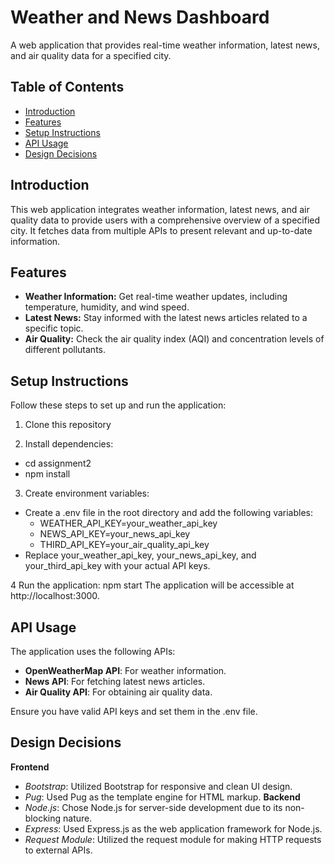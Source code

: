 # Weather and News Dashboard

A web application that provides real-time weather information, latest news, and air quality data for a specified city.

## Table of Contents

- [Introduction](#introduction)
- [Features](#features)
- [Setup Instructions](#setup-instructions)
- [API Usage](#api-usage)
- [Design Decisions](#design-decisions)

## Introduction

This web application integrates weather information, latest news, and air quality data to provide users with a comprehensive overview of a specified city. It fetches data from multiple APIs to present relevant and up-to-date information.

## Features

- **Weather Information:** Get real-time weather updates, including temperature, humidity, and wind speed.
- **Latest News:** Stay informed with the latest news articles related to a specific topic.
- **Air Quality:** Check the air quality index (AQI) and concentration levels of different pollutants.

## Setup Instructions

Follow these steps to set up and run the application:

1. Clone this repository
   
2. Install dependencies:
  - cd assignment2
  - npm install

3. Create environment variables:
  - Create a .env file in the root directory and add the following variables:
    - WEATHER_API_KEY=your_weather_api_key
    - NEWS_API_KEY=your_news_api_key
    - THIRD_API_KEY=your_air_quality_api_key
  - Replace your_weather_api_key, your_news_api_key, and your_third_api_key with your actual API keys.

4 Run the application:
  npm start
  The application will be accessible at http://localhost:3000.

## API Usage
The application uses the following APIs:

- **OpenWeatherMap API**: For weather information.
- **News API**: For fetching latest news articles.
- **Air Quality API**: For obtaining air quality data.

Ensure you have valid API keys and set them in the .env file.

## Design Decisions
**Frontend**
- _Bootstrap_: Utilized Bootstrap for responsive and clean UI design.
- _Pug_: Used Pug as the template engine for HTML markup.
**Backend**
- _Node.js_: Chose Node.js for server-side development due to its non-blocking nature.
- _Express_: Used Express.js as the web application framework for Node.js.
- _Request Module_: Utilized the request module for making HTTP requests to external APIs.

